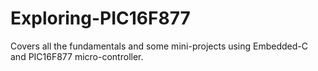 # Exploring-PIC16F877
Covers all the fundamentals and some mini-projects using Embedded-C and PIC16F877 micro-controller.
